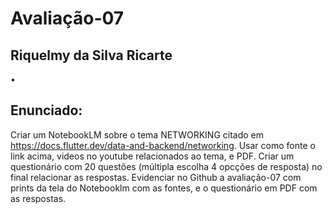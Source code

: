 # Avaliação-07
## Riquelmy da Silva Ricarte

•

## Enunciado:
Criar um NotebookLM sobre o tema NETWORKING citado em https://docs.flutter.dev/data-and-backend/networking.
Usar como fonte o link acima, videos no youtube relacionados ao tema, e PDF. 
Criar um questionário com 20 questões (múltipla escolha 4 opcções de resposta) no final relacionar as respostas.
Evidenciar no Github a avaliação-07 com prints da tela do Notebooklm com as fontes, e o questionário em PDF com as respostas.
